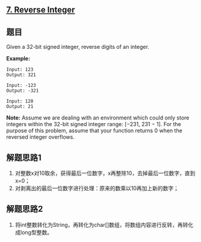 ## [7. Reverse Integer](https://leetcode-cn.com/problems/reverse-integer/)

## 题目

Given a 32-bit signed integer, reverse digits of an integer.

**Example:**

```
Input: 123
Output: 321
```

```
Input: -123
Output: -321
```

```
Input: 120
Output: 21
```

**Note:**
Assume we are dealing with an environment which could only store integers within the 32-bit signed integer range: [−231,  231 − 1]. For the purpose of this problem, assume that your function returns 0 when the reversed integer overflows.

## 解题思路1

1. 对整数x对10取余，获得最后一位数字，x再整除10，去掉最后一位数字，直到x=0；
2. 对剥离出的最后一位数字进行处理：原来的数乘以10再加上新的数字；

## 解题思路2

1. 将int整数转化为String，再转化为char[]数组，将数组内容进行反转，再转化成long型整数。